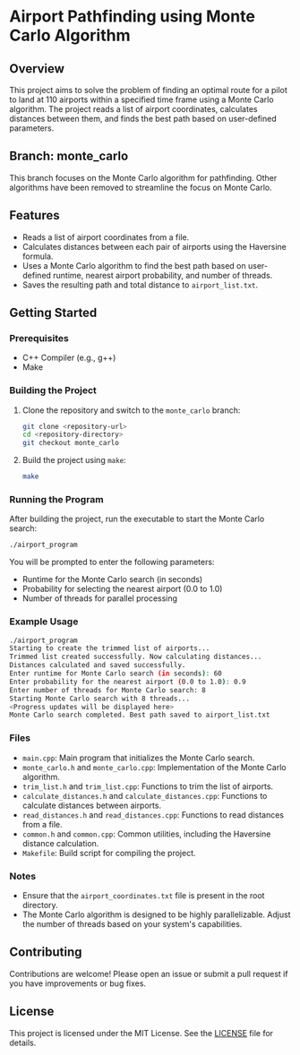 # Airport Pathfinding using Monte Carlo Algorithm

## Overview

This project aims to solve the problem of finding an optimal route for a pilot to land at 110 airports within a specified time frame using a Monte Carlo algorithm. The project reads a list of airport coordinates, calculates distances between them, and finds the best path based on user-defined parameters.

## Branch: monte_carlo

This branch focuses on the Monte Carlo algorithm for pathfinding. Other algorithms have been removed to streamline the focus on Monte Carlo.

## Features

- Reads a list of airport coordinates from a file.
- Calculates distances between each pair of airports using the Haversine formula.
- Uses a Monte Carlo algorithm to find the best path based on user-defined runtime, nearest airport probability, and number of threads.
- Saves the resulting path and total distance to `airport_list.txt`.

## Getting Started

### Prerequisites

- C++ Compiler (e.g., g++)
- Make

### Building the Project

1. Clone the repository and switch to the `monte_carlo` branch:

    ```sh
    git clone <repository-url>
    cd <repository-directory>
    git checkout monte_carlo
    ```

2. Build the project using `make`:

    ```sh
    make
    ```

### Running the Program

After building the project, run the executable to start the Monte Carlo search:

```sh
./airport_program
```

You will be prompted to enter the following parameters:
- Runtime for the Monte Carlo search (in seconds)
- Probability for selecting the nearest airport (0.0 to 1.0)
- Number of threads for parallel processing

### Example Usage

```sh
./airport_program
Starting to create the trimmed list of airports...
Trimmed list created successfully. Now calculating distances...
Distances calculated and saved successfully.
Enter runtime for Monte Carlo search (in seconds): 60
Enter probability for the nearest airport (0.0 to 1.0): 0.9
Enter number of threads for Monte Carlo search: 8
Starting Monte Carlo search with 8 threads...
<Progress updates will be displayed here>
Monte Carlo search completed. Best path saved to airport_list.txt
```

### Files

- `main.cpp`: Main program that initializes the Monte Carlo search.
- `monte_carlo.h` and `monte_carlo.cpp`: Implementation of the Monte Carlo algorithm.
- `trim_list.h` and `trim_list.cpp`: Functions to trim the list of airports.
- `calculate_distances.h` and `calculate_distances.cpp`: Functions to calculate distances between airports.
- `read_distances.h` and `read_distances.cpp`: Functions to read distances from a file.
- `common.h` and `common.cpp`: Common utilities, including the Haversine distance calculation.
- `Makefile`: Build script for compiling the project.

### Notes

- Ensure that the `airport_coordinates.txt` file is present in the root directory.
- The Monte Carlo algorithm is designed to be highly parallelizable. Adjust the number of threads based on your system's capabilities.

## Contributing

Contributions are welcome! Please open an issue or submit a pull request if you have improvements or bug fixes.

## License

This project is licensed under the MIT License. See the [LICENSE](LICENSE) file for details.
